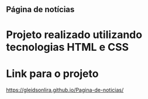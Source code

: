 ## Página de notícias

# Projeto realizado utilizando tecnologias HTML e CSS

# Link para o projeto

https://gleidsonlira.github.io/Pagina-de-noticias/